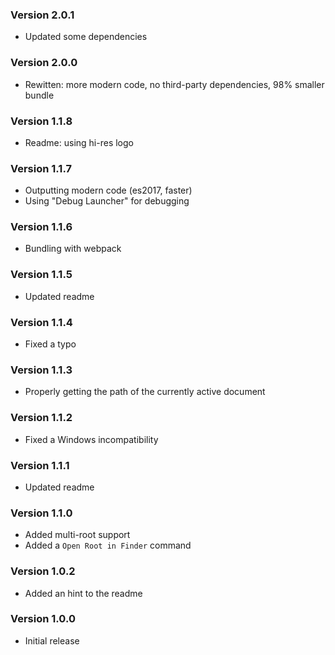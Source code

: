 ### Version 2.0.1
- Updated some dependencies

### Version 2.0.0
- Rewitten: more modern code, no third-party dependencies, 98% smaller bundle

### Version 1.1.8
- Readme: using hi-res logo

### Version 1.1.7
- Outputting modern code (es2017, faster)
- Using "Debug Launcher" for debugging

### Version 1.1.6
- Bundling with webpack

### Version 1.1.5
- Updated readme

### Version 1.1.4
- Fixed a typo

### Version 1.1.3
- Properly getting the path of the currently active document

### Version 1.1.2
- Fixed a Windows incompatibility

### Version 1.1.1
- Updated readme

### Version 1.1.0
- Added multi-root support
- Added a `Open Root in Finder` command

### Version 1.0.2
- Added an hint to the readme

### Version 1.0.0
- Initial release

